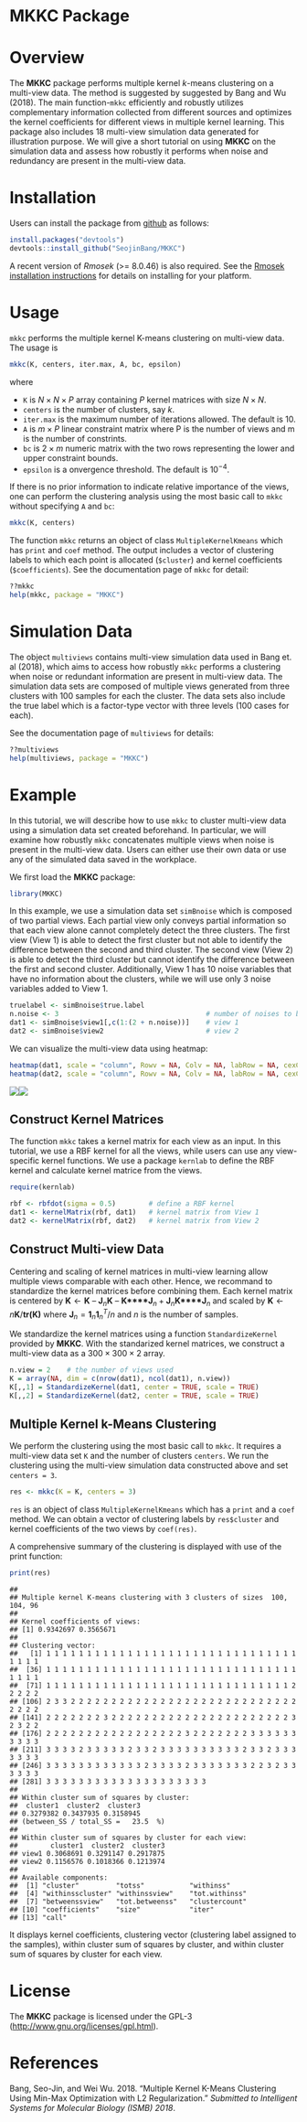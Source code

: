 MKKC Package
================

Overview
========

The **MKKC** package performs multiple kernel *k*-means clustering on a multi-view data. The method is suggested by suggested by Bang and Wu (2018). The main function-`mkkc` efficiently and robustly utilizes complementary information collected from different sources and optimizes the kernel coefficients for different views in multiple kernel learning. This package also includes 18 multi-view simulation data generated for illustration purpose. We will give a short tutorial on using **MKKC** on the simulation data and assess how robustly it performs when noise and redundancy are present in the multi-view data.

Installation
============

Users can install the package from [github](https://github.com/SeojinBang) as follows:

``` r
install.packages("devtools")
devtools::install_github("SeojinBang/MKKC")
```

A recent version of *Rmosek* (&gt;= 8.0.46) is also required. See the [Rmosek installation instructions](http://docs.mosek.com/8.0/rmosek/install.html) for details on installing for your platform.

Usage
=====

`mkkc` performs the multiple kernel K-means clustering on multi-view data. The usage is

``` r
mkkc(K, centers, iter.max, A, bc, epsilon)
```

where

-   `K` is *N* × *N* × *P* array containing *P* kernel matrices with size *N* × *N*.
-   `centers` is the number of clusters, say *k*.
-   `iter.max` is the maximum number of iterations allowed. The default is 10.
-   `A` is *m* × *P* linear constraint matrix where P is the number of views and m is the number of constrints.
-   `bc` is 2 × *m* numeric matrix with the two rows representing the lower and upper constraint bounds.
-   `epsilon` is a onvergence threshold. The default is 10<sup>−4</sup>.

If there is no prior information to indicate relative importance of the views, one can perform the clustering analysis using the most basic call to `mkkc` without specifying `A` and `bc`:

``` r
mkkc(K, centers)
```

The function `mkkc` returns an object of class `MultipleKernelKmeans` which has `print` and `coef` method. The output includes a vector of clustering labels to which each point is allocated (`$cluster`) and kernel coefficients (`$coefficients`). See the documentation page of `mkkc` for detail:

``` r
??mkkc
help(mkkc, package = "MKKC")
```

Simulation Data
===============

The object `multiviews` contains multi-view simulation data used in Bang et. al (2018), which aims to access how robustly `mkkc` performs a clustering when noise or redundant information are present in multi-view data. The simulation data sets are composed of multiple views generated from three clusters with 100 samples for each the cluster. The data sets also include the true label which is a factor-type vector with three levels (100 cases for each).

See the documentation page of `multiviews` for details:

``` r
??multiviews
help(multiviews, package = "MKKC")
```

Example
=======

In this tutorial, we will describe how to use `mkkc` to cluster multi-view data using a simulation data set created beforehand. In particular, we will examine how robustly `mkkc` concatenates multiple views when noise is present in the multi-view data. Users can either use their own data or use any of the simulated data saved in the workplace.

We first load the **MKKC** package:

``` r
library(MKKC)
```

In this example, we use a simulation data set `simBnoise` which is composed of two partial views. Each partial view only conveys partial information so that each view alone cannot completely detect the three clusters. The first view (View 1) is able to detect the first cluster but not able to identify the difference between the second and third cluster. The second view (View 2) is able to detect the third cluster but cannot identify the difference between the first and second cluster. Additionally, View 1 has 10 noise variables that have no information about the clusters, while we will use only 3 noise variables added to View 1.

``` r
truelabel <- simBnoise$true.label
n.noise <- 3                                    # number of noises to be added
dat1 <- simBnoise$view1[,c(1:(2 + n.noise))]    # view 1
dat2 <- simBnoise$view2                         # view 2
```

We can visualize the multi-view data using heatmap:

``` r
heatmap(dat1, scale = "column", Rowv = NA, Colv = NA, labRow = NA, cexCol = 1.5)    # view 1
heatmap(dat2, scale = "column", Rowv = NA, Colv = NA, labRow = NA, cexCol = 1.5)    # view 2
```

![](README_files/figure-markdown_github/unnamed-chunk-7-1.png)![](README_files/figure-markdown_github/unnamed-chunk-7-2.png)

Construct Kernel Matrices
-------------------------

The function `mkkc` takes a kernel matrix for each view as an input. In this tutorial, we use a RBF kernel for all the views, while users can use any view-specific kernel functions. We use a package `kernlab` to define the RBF kernel and calculate kernel matrice from the views.

``` r
require(kernlab)

rbf <- rbfdot(sigma = 0.5)        # define a RBF kernel
dat1 <- kernelMatrix(rbf, dat1)   # kernel matrix from View 1
dat2 <- kernelMatrix(rbf, dat2)   # kernel matrix from View 2
```

Construct Multi-view Data
-------------------------

Centering and scaling of kernel matrices in multi-view learning allow multiple views comparable with each other. Hence, we recommand to standardize the kernel matrices before combining them. Each kernel matrix is centered by **K** ← **K** – **J**<sub>*n*</sub>**K** – **K****J**<sub>*n*</sub> + **J**<sub>*n*</sub>**K****J**<sub>*n*</sub> and scaled by **K** ← *n***K**/**t****r****(****K****)** where **J**<sub>*n*</sub> = **1**<sub>*n*</sub>**1**<sub>*n*</sub><sup>*T*</sup>/*n* and *n* is the number of samples.

We standardize the kernel matrices using a function `StandardizeKernel` provided by **MKKC**. With the standarized kernel matrices, we construct a multi-view data as a 300 × 300 × 2 array.

``` r
n.view = 2    # the number of views used
K = array(NA, dim = c(nrow(dat1), ncol(dat1), n.view))
K[,,1] = StandardizeKernel(dat1, center = TRUE, scale = TRUE)
K[,,2] = StandardizeKernel(dat2, center = TRUE, scale = TRUE)
```

Multiple Kernel k-Means Clustering
----------------------------------

We perform the clustering using the most basic call to `mkkc`. It requires a multi-view data set `K` and the number of clusters `centers`. We run the clustering using the multi-view simulation data constructed above and set `centers = 3`.

``` r
res <- mkkc(K = K, centers = 3)
```

`res` is an object of class `MultipleKernelKmeans` which has a `print` and a `coef` method. We can obtain a vector of clustering labels by `res$cluster` and kernel coefficients of the two views by `coef(res)`.

A comprehensive summary of the clustering is displayed with use of the print function:

``` r
print(res)
```

    ## 
    ## Multiple kernel K-means clustering with 3 clusters of sizes  100, 104, 96 
    ## 
    ## Kernel coefficients of views:
    ## [1] 0.9342697 0.3565671
    ## 
    ## Clustering vector:
    ##   [1] 1 1 1 1 1 1 1 1 1 1 1 1 1 1 1 1 1 1 1 1 1 1 1 1 1 1 1 1 1 1 1 1 1 1 1
    ##  [36] 1 1 1 1 1 1 1 1 1 1 1 1 1 1 1 1 1 1 1 1 1 1 1 1 1 1 1 1 1 1 1 1 1 1 1
    ##  [71] 1 1 1 1 1 1 1 1 1 1 1 1 1 1 1 1 1 1 1 1 1 1 1 1 1 1 1 1 1 1 2 2 2 2 2
    ## [106] 2 3 3 2 2 2 2 2 2 2 2 2 2 2 2 2 2 2 2 2 2 2 2 2 2 2 2 2 2 2 2 2 2 2 2
    ## [141] 2 2 2 2 2 2 2 3 2 2 2 2 2 2 2 2 2 2 2 2 2 2 2 2 2 2 2 2 2 2 3 2 3 2 2
    ## [176] 2 2 2 2 2 2 2 2 2 2 2 2 2 2 2 2 2 3 2 2 2 2 2 2 2 3 3 3 3 3 3 3 3 3 3
    ## [211] 3 3 3 3 2 3 3 3 3 3 2 3 3 2 3 3 3 3 3 3 3 3 3 3 2 3 3 2 3 3 3 3 3 3 3
    ## [246] 3 3 3 3 3 3 3 3 3 3 3 3 2 3 3 3 3 2 3 3 3 3 3 3 3 2 2 3 2 3 3 3 3 3 3
    ## [281] 3 3 3 3 3 3 3 3 3 3 3 3 3 3 3 3 3 3 3 3
    ## 
    ## Within cluster sum of squares by cluster:
    ##  cluster1  cluster2  cluster3 
    ## 0.3279382 0.3437935 0.3158945 
    ## (between_SS / total_SS =   23.5  %)
    ## 
    ## Within cluster sum of squares by cluster for each view:
    ##        cluster1  cluster2  cluster3
    ## view1 0.3068691 0.3291147 0.2917875
    ## view2 0.1156576 0.1018366 0.1213974
    ## 
    ## Available components:
    ##  [1] "cluster"         "totss"           "withinss"       
    ##  [4] "withinsscluster" "withinssview"    "tot.withinss"   
    ##  [7] "betweenssview"   "tot.betweenss"   "clustercount"   
    ## [10] "coefficients"    "size"            "iter"           
    ## [13] "call"

It displays kernel coefficients, clustering vector (clustering label assigned to the samples), within cluster sum of squares by cluster, and within cluster sum of squares by cluster for each view.

License
=======

The **MKKC** package is licensed under the GPL-3 (<http://www.gnu.org/licenses/gpl.html>).

References
==========

Bang, Seo-Jin, and Wei Wu. 2018. “Multiple Kernel K-Means Clustering Using Min-Max Optimization with L2 Regularization.” *Submitted to Intelligent Systems for Molecular Biology (ISMB) 2018*.
